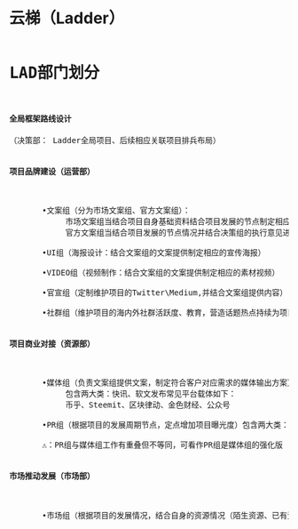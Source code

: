 # 云梯（Ladder）
<pre>
<h1>LAD部门划分</h1>
<h4>全局框架路线设计</h4>（决策部： Ladder全局项目、后续相应关联项目排兵布局）
    
<h4>项目品牌建设（运营部）</h4>

       •文案组（分为市场文案组、官方文案组）：
            市场文案组当结合项目自身基础资料结合项目发展的节点制定相应的市场宣发文案
            官方文案组当结合项目发展的节点情况并结合决策组的执行意见进行官方文宣制定发布
            
       •UI组（海报设计：结合文案组的文案提供制定相应的宣传海报）
       
       •VIDEO组（视频制作：结合文案组的文案提供制定相应的素材视频）
       
       •官宣组（定制维护项目的Twitter\Medium,并结合文案组提供内容）
       
       •社群组（维护项目的海内外社群活跃度、教育，营造话题热点持续为项目提供市场心理动力）
       
<h4>项目商业对接（资源部）</h4>

       •媒体组（负责文案组提供文案，制定符合客户对应需求的媒体输出方案）
            包含两大类：快讯、软文发布常见平台载体如下：
            币乎、Steemit、区块律动、金色财经、公众号
            
       •PR组（根据项目的发展周期节点，定点增加项目曝光度）包含两大类：博主、社区主、团队长、其它项目方
       
       ⚠️：PR组与媒体组工作有重叠但不等同，可看作PR组是媒体组的强化版
       
<h4>市场推动发展（市场部）</h4>

       •市场组（根据项目的发展情况，结合自身的资源情况（陌生资源、已有资源）进行适当方式的宣导拓展

        




























</pre>
     
       
       
